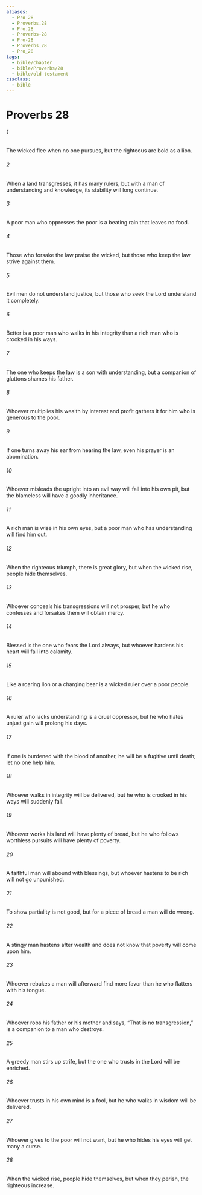 ```yaml
---
aliases:
  - Pro 28
  - Proverbs.28
  - Pro.28
  - Proverbs-28
  - Pro-28
  - Proverbs_28
  - Pro_28
tags:
  - bible/chapter
  - bible/Proverbs/28
  - bible/old testament
cssclass:
  - bible
---
```


# Proverbs 28

###### 1
The wicked flee when no one pursues, but the righteous are bold as a lion.
###### 2
When a land transgresses, it has many rulers, but with a man of understanding and knowledge, its stability will long continue.
###### 3
A poor man who oppresses the poor is a beating rain that leaves no food.
###### 4
Those who forsake the law praise the wicked, but those who keep the law strive against them.
###### 5
Evil men do not understand justice, but those who seek the Lord understand it completely.
###### 6
Better is a poor man who walks in his integrity than a rich man who is crooked in his ways.
###### 7
The one who keeps the law is a son with understanding, but a companion of gluttons shames his father.
###### 8
Whoever multiplies his wealth by interest and profit gathers it for him who is generous to the poor.
###### 9
If one turns away his ear from hearing the law, even his prayer is an abomination.
###### 10
Whoever misleads the upright into an evil way will fall into his own pit, but the blameless will have a goodly inheritance.
###### 11
A rich man is wise in his own eyes, but a poor man who has understanding will find him out.
###### 12
When the righteous triumph, there is great glory, but when the wicked rise, people hide themselves.
###### 13
Whoever conceals his transgressions will not prosper, but he who confesses and forsakes them will obtain mercy.
###### 14
Blessed is the one who fears the Lord always, but whoever hardens his heart will fall into calamity.
###### 15
Like a roaring lion or a charging bear is a wicked ruler over a poor people.
###### 16
A ruler who lacks understanding is a cruel oppressor, but he who hates unjust gain will prolong his days.
###### 17
If one is burdened with the blood of another, he will be a fugitive until death; let no one help him.
###### 18
Whoever walks in integrity will be delivered, but he who is crooked in his ways will suddenly fall.
###### 19
Whoever works his land will have plenty of bread, but he who follows worthless pursuits will have plenty of poverty.
###### 20
A faithful man will abound with blessings, but whoever hastens to be rich will not go unpunished.
###### 21
To show partiality is not good, but for a piece of bread a man will do wrong.
###### 22
A stingy man hastens after wealth and does not know that poverty will come upon him.
###### 23
Whoever rebukes a man will afterward find more favor than he who flatters with his tongue.
###### 24
Whoever robs his father or his mother and says, “That is no transgression,” is a companion to a man who destroys.
###### 25
A greedy man stirs up strife, but the one who trusts in the Lord will be enriched.
###### 26
Whoever trusts in his own mind is a fool, but he who walks in wisdom will be delivered.
###### 27
Whoever gives to the poor will not want, but he who hides his eyes will get many a curse.
###### 28
When the wicked rise, people hide themselves, but when they perish, the righteous increase.


